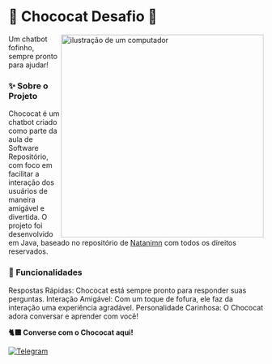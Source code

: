 # 🐾 Chococat Desafio 🐾

<img src="https://th.bing.com/th/id/R.a22071e159a825a68797442a103004a8?rik=jz5NFgl0JwO7dg&riu=http%3a%2f%2fimages5.fanpop.com%2fimage%2fphotos%2f31600000%2fChococat-Wallpaper-chococat-31622751-1280-1024.png&ehk=0XbSjC1AjPIdnCqvVsRns7O5TXjldZhMEVEzOWG0p5Q%3d&risl=&pid=ImgRaw&r=0" alt="ilustração de um computador" min-width="400px" max-width="400px" width="400px" align="right">


Um chatbot fofinho, sempre pronto para ajudar!

### ✨ Sobre o Projeto
Chococat é um chatbot criado como parte da aula de Software Repositório, com foco em facilitar a interação dos usuários de maneira amigável e divertida. O projeto foi desenvolvido em Java, baseado no repositório de [Natanimn](https://github.com/natanimn)
 com todos os direitos reservados.

### 🎯 Funcionalidades
Respostas Rápidas: Chococat está sempre pronto para responder suas perguntas.
Interação Amigável: Com um toque de fofura, ele faz da interação uma experiência agradável.
Personalidade Carinhosa: O Chococat adora conversar e aprender com você!

**🐈‍⬛ Converse com o Chococat aqui!**

[![Telegram](https://img.shields.io/badge/Telegram-black?style=for-the-badge&logo=telegram&logoColor=white)](https://t.me/chocolstcatbot)


